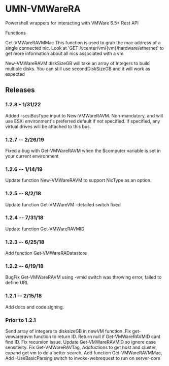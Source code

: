 # UMN-VMWareRA

Powershell wrappers for interacting with VMWare 6.5+ Rest API

Functions

Get-VMWareRAVMMac
This function is used to grab the mac address of a single connected nic.  Look at 'GET /vcenter/vm/{vm}/hardware/ethernet' to get more information about all nics associated with a vm

New-VMWareRAVM
diskSizeGB will take an array of Integers to build multiple disks.  You can still use secondDiskSizeGB and it will work as expected

## Releases

### 1.2.8 - 1/31/22

Added -scsiBusType input to New-VMWareRAVM. Non-mandatory, and will use ESXi environment's preferred default if not specified. If specified, any virtual drives will be attached to this bus.

### 1.2.7 -- 2/26/19

Fixed a bug with Get-VMWareRAVM when the $computer variable is set in your current environment

### 1.2.6 -- 1/14/19

Update function New-VMWareRAVM to support NicType as an option.

### 1.2.5 -- 8/2/18

Update function Get-VMWareVM -detailed switch fixed

### 1.2.4 -- 7/31/18

Update function Get-VMWareRAVMID

### 1.2.3 -- 6/25/18

Add function Get-VMWareRADatastore

### 1.2.2 -- 6/19/18

BugFix Get-VMWareRAVM using -vmid switch was throwing error, failed to define URL

### 1.2.1 -- 2/15/18

Add docs and code signing.

### Prior to 1.2.1

Send array of integers to disksizeGB in newVM function  .Fix get-vmwareravm function to return ID.  Return null if Get-VMWareRAVMID cant find ID.  Fix recursion issue.  Update Get-VMWareRAVMID so ignore case sensitivity.  Fix Get-VMWareRAVTag, Addfuctions to get host and cluster, expand get vm to do a better search, Add function Get-VMWareRAVMMac, Add -UseBasicParsing switch to invoke-webrequest to run on server-core
